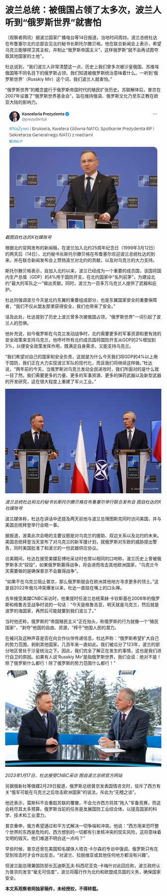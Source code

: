 # 波兰总统：被俄国占领了太多次，波兰人听到“俄罗斯世界”就害怕

（观察者网讯）据波兰国家广播电台等14日报道，当地时间周四，波兰总统杜达在布鲁塞尔北约总部会见北约秘书长斯托尔滕贝格。他在联合新闻会上表示，希望乌克兰能够捍卫其主权，并制止“俄罗斯帝国主义”，这样俄罗斯“就不会再试图夺取其他国家的土地”。

杜达说到，“我们波兰人非常清楚这一点，历史上我们曾多次被沙皇俄国、苏维埃俄国等不同名目下的俄罗斯占领，我们知道被俄罗斯统治意味着什么。一听到‘俄罗斯世界’（Russkiy
Mir）这个词，我们波兰人就害怕。”

“俄罗斯世界”的概念盛行于俄罗斯帝国时代的殖民扩张历史。苏联解体后，普京在2007年设置了“俄罗斯世界基金会”，旨在维持俄语、俄罗斯文化乃至东正教在欧亚大陆的影响力。

![c5b5f4d29534fbaf2fd174b5af36601e.jpg](https://raw.githubusercontent.com/qqhsx/qqnews_image/main/2024/03/15/波兰总统：被俄国占领了太多次，波兰人听到“俄罗斯世界”就害怕/c5b5f4d29534fbaf2fd174b5af36601e.jpg)

_截图自杜达的X社媒账号_

根据北约官网发布的新闻稿，在波兰加入北约25周年纪念日（1999年3月12日）的两天后（14日），北约秘书长斯托尔滕贝格在布鲁塞尔欢迎波兰总统杜达的到来，并在联合新闻发布会上赞扬波兰对北约的贡献，以及对乌克兰的大力支持。

斯托尔滕贝格表示，自加入北约以来，波兰已经成为一个重要的成员国，该国将国内生产总值（GDP）的4%用于国防开支，在北约国家中“名列前茅”，为建设北约“最大的军队之一”做出贡献。同时，波兰为一百多万乌克兰人提供了武器和庇护。

杜达则强调波兰今天是北约东翼的重要组成部分，也是东翼国家安全的重要保障者，“我们不仅从盟友那里获得安全，我们也带来了安全。”

话及此处，杜达提到了历史上波兰曾多次被俄国占领，“俄罗斯世界”一词引起了波兰人的恐惧。

他补充说，如今俄罗斯在乌克兰发动战争时，北约需要更多的军事资源和更有效的安全政策来支持乌克兰，他呼吁所有北约成员国将国防开支从GDP的2%增加到3%，以便安全政策发挥作用，既满足自身需求，又能支持乌克兰。

“我们希望对自己的国家和安全负责，这就是为什么今天我们将GDP的4%以上用于国防，我们正在大力实现波兰军队的现代化，而且我们将继续这样做。”杜达说，“两年前的今天，当俄罗斯对乌克兰发动全民进攻时，我们所面对的是什么就一目了然。我们需要更多的力量、更多的军事资源、更多的弹药武器以及新型武器的开发研究，这在很大程度上重建了军火工业。”

![b598e074ce7b709107418493bfd3deb0.jpg](https://raw.githubusercontent.com/qqhsx/qqnews_image/main/2024/03/15/波兰总统：被俄国占领了太多次，波兰人听到“俄罗斯世界”就害怕/b598e074ce7b709107418493bfd3deb0.jpg)

_波兰总统杜达和北约秘书长斯托尔滕贝格在布鲁塞尔举行联合发布会 图自杜达的X社媒账号_

波兰媒体称，杜达在讲话中还提及两天前他与波兰总理图斯克同时访问美国，并与美国总统拜登举行会晤一事。

据报道，波美此次会晤的主要议题是对乌克兰的援助、双边关系以及北约的未来。美国总统拜登当天宣布了对乌克兰的新军援计划，就俄罗斯对东欧的威胁提出警告，同时美国批准了和波兰的一份武器供应协议。

访美期间，杜达在接受美媒彭博社采访时也曾以相同的口吻称，波兰历史上曾被俄罗斯多次“奴役”，如果俄罗斯赢得战争，将会进而攻击其他欧洲国家，“乌克兰今天需要做的是确保普京不会赢得战争”。

“如果不在乌克兰阻止普京，那么俄罗斯就会在欧洲其他地方寻求更多的领土。”这是自2022年俄乌冲突爆发以来，杜达一直挂在嘴上的口头禅。

去年接受美媒CNBC采访时，他重提时任波兰总统莱赫·卡钦斯基在2008年的俄罗斯和格鲁吉亚战争时说的一句话：“今天是格鲁吉亚，明天就是乌克兰，然后就是波罗的海国家，再然后可能就要到我们波兰了。”

当时他还称，俄罗斯的“帝国殖民主义”正在抬头，称俄罗斯的行为就像一个“殖民国家”，“剥夺”他国的自由、资源，“榨干”他国人民的潜力。

在被问及这种声音是否在向合作伙伴传递信息，杜达声称：“俄罗斯希望扩大自己的势力范围，剥削其他国家。几百年来一直如此。我们被瓜分了123年，波兰的部分地区曾处于沙皇统治之下。因此，我们完全了解正在发生的事情，这也是我们进行自卫的原因。如果有人说‘Russkiy
Mir’是指俄罗斯世界，我们会说：绝对不是！除了俄罗斯什么都行！除了俄罗斯的势力范围什么都行！”

![b54f41ed8a21fd2e15f27fae2f7ddc06.jpg](https://raw.githubusercontent.com/qqhsx/qqnews_image/main/2024/03/15/波兰总统：被俄国占领了太多次，波兰人听到“俄罗斯世界”就害怕/b54f41ed8a21fd2e15f27fae2f7ddc06.jpg)

_2023年1月17日，杜达接受CNBC采访 图自波兰总统官方网站_

另据俄新社等俄媒2月29日报道，俄罗斯总统普京发表国情咨文时，驳斥了西方有关“俄军可能在乌克兰之后攻击欧洲国家”的说法，斥此为“无稽之谈”。

他还表示，莫斯科不会重蹈苏联的覆辙，不会允许西方将其“拖入”军备竞赛，而这会耗尽其太多预算。俄罗斯当前的任务是发展国防工业综合体，以提高国家的科学、技术和工业潜力。

普京重申，俄方希望通过和平方式解决一切争端和冲突。他说：“西方用来恐吓整个世界的东西是危险的。西方想到的一切都有引发核冲突的现实风险，这将意味着文明的毁灭。他们难道不明白这一点吗？”

早些时候，普京还曾在美国知名媒体人塔克·卡尔森的专访中强调，俄罗斯只有在受到攻击时才会作出反击，“对波兰、拉脱维亚或其他任何地方都没有兴趣”。

但波兰副总理兼国防部长瓦迪斯瓦夫·科西尼亚克-卡梅什对此回应称，波兰政府认为普京的发言“毫无可信度”，波兰将履行作为北约和欧盟成员国的义务，确保国家安全。

**本文系观察者网独家稿件，未经授权，不得转载。**

